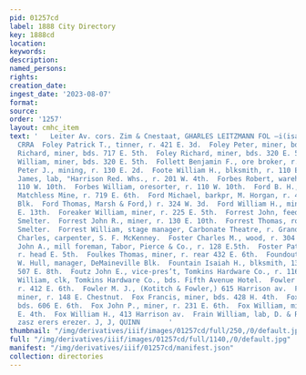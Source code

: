 ```yaml
---
pid: 01257cd
label: 1888 City Directory
key: 1888cd
location: 
keywords: 
description: 
named_persons: 
rights: 
creation_date: 
ingest_date: '2023-08-07'
format: 
source: 
order: '1257'
layout: cmhc_item
text: '   Leiter Av. cors. Zim & Cnestaat, GHARLES LEITZMANN FOL —i(isat—“(«wsé‘“‘C;!O
  CRRA  Foley Patrick T., tinner, r. 421 E. 3d.  Foley Peter, miner, bds. 717 E. 5th.  Foley
  Richard, miner, bds. 717 E. 5th.  Foley Richard, miner, bds. 320 E. 5th.  Foley
  William, miner, bds. 320 E. 5th.  Follett Benjamin F., ore broker, r. 226 W. 8th.  Folsom
  Peter J., mining, r. 130 E. 2d.  Foote William H., blksmith, r. 110 E. 6th.  Foran
  James, lab, "Harrison Red. Whs., r. 201 W. 4th.  Forbes Robert, warehouseman, r.
  110 W. 10th.  Forbes William, oresorter, r. 110 W. 10th.  Ford B. H., asst. assayer,
  Matchless Mine, r. 719 E. 6th.  Ford Michael, barkpr, M. Horgan, r. 48 Clarendon
  Blk.  Ford Thomas, Marsh & Ford,) r. 324 W. 3d.  Ford William H., miner, r. head
  E. 13th.  Foreaker William, miner, r. 225 E. 5th.  Forrest John, feeder, American
  Smelter.  Forrest John R., miner, r. 130 E. 10th.  Forrest Thomas, roaster, American
  Smelter.  Forrest William, stage manager, Carbonate Theatre, r. Grand Hotel.  Foster
  Charles, carpenter, S. F. McKenney.  Foster Charles M., wood, r. 304 E. 8th.  Foster
  John A., mill foreman, Tabor, Pierce & Co., r. 128 E.5th.  Foster Patrick, miner,
  r. head E. 5th.  Foulkes Thomas, miner, r. rear 432 E. 6th.  Foundout Mine, George
  W. Hull, manager, DeMaineville Blk.  Fountain Isaiah H., blksmith, 137 E. 6th, r.
  507 E. 8th.  Foutz John E., vice-pres’t, Tomkins Hardware Co., r. 116 W. 8th.  Foutz
  William, clk, Tomkins Hardware Co., bds. Fifth Avenue Hotel.  Fowler John T., miner,
  r. 412 E. 6th.  Fowler M. J., (Kotitch & Fowler,) 615 Harrison av.  Fowler Stephen,
  miner, r. 148 E. Chestnut.  Fox Francis, miner, bds. 428 H. 4th.  Fox John. miner,
  bds. 606 E. 6th.  Fox John P., miner, r. 231 E. 6th.  Fox William, miner, bds. 428
  E. 4th.  Fox William H., 413 Harrison av.  Frain William, lab, D. & R. G. R. R.  CALCIMINING,
  zasz erers erezer. J, J, QUINN       '
thumbnail: "/img/derivatives/iiif/images/01257cd/full/250,/0/default.jpg"
full: "/img/derivatives/iiif/images/01257cd/full/1140,/0/default.jpg"
manifest: "/img/derivatives/iiif/01257cd/manifest.json"
collection: directories
---
```

